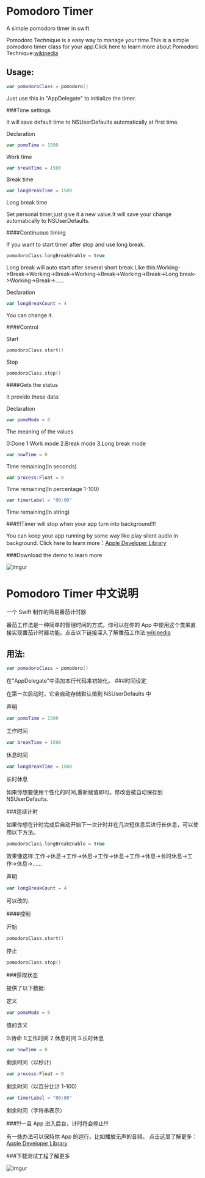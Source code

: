 # Pomodoro Timer
A simple pomodoro timer in swift

Pomodoro Technique is a easy way to manage your time.This is a simple pomodoro timer class for your app.Click here to learn more about Pomodoro Technique:[wikipedia](https://en.wikipedia.org/wiki/Pomodoro_Technique)
## Usage:
```Swift
var pomodoroClass = pomodoro()
```

Just use this in "AppDelegate" to initialize the timer.

###Time settings

It will save default time to NSUserDefaults automatically at first time.

Declaration

```Swift
var pomoTime = 1500
```
Work time

```Swift
var breakTime = 1500
```
Break time

```Swift
var longBreakTime = 1500
```
Long break time

Set personal timer,just give it a new value.It will save your change  automatically to NSUserDefaults.

####Continuous timing

If you want to start timer after stop and use long break.

```Swift
pomodoroClass.longBreakEnable = true
```

Long break will auto start after several short break.Like this:Working->Break->Working->Break->Working->Break->Working->Break->Long break->Working->Break->......

Declaration

```Swift
var longBreakCount = 4
```

You can change it.

####Control

Start

```Swift
pomodoroClass.start()
```

Stop

```Swift
pomodoroClass.stop()
```
####Gets the status


It provide these data:

Declaration

```Swift
var pomoMode = 0
```

The meaning of the values

0:Done
1:Work mode
2.Break mode
3.Long break mode

```Swift
var nowTime = 0
```
Time remaining(In seconds)

```Swift
var process:Float = 0
```
Time remaining(In percentage 1-100)

```Swift
var timerLabel = "00:00"
```
Time remaining(In string)

###!!!Timer will stop when your app turn into background!!!

You can keep your app running by some way like play silent audio in background.
Click here to learn more：[Apple Developer Library](https://developer.apple.com/library/ios/documentation/iPhone/Conceptual/iPhoneOSProgrammingGuide/BackgroundExecution/BackgroundExecution.html#//apple_ref/doc/uid/TP40007072-CH4-SW23)

###Download the demo to learn more

![Imgur](http://i.imgur.com/pnzF4hb.png)

# Pomodoro Timer 中文说明
一个 Swift 制作的简易番茄计时器

番茄工作法是一种简单的管理时间的方式。你可以在你的 App 中使用这个类来直接实现番茄计时器功能。点击以下链接深入了解番茄工作法:[wikipedia](https://zh.wikipedia.org/wiki/番茄工作法)
## 用法:
```Swift
var pomodoroClass = pomodoro()
```

在"AppDelegate"中添加本行代码来初始化。
###时间设定

在第一次启动时，它会自动存储默认值到 NSUserDefaults 中

声明

```Swift
var pomoTime = 1500
```
工作时间

```Swift
var breakTime = 1500
```
休息时间

```Swift
var longBreakTime = 1500
```
长时休息

如果你想要使用个性化的时间,重新赋值即可。修改会被自动保存到 NSUserDefaults.

###连续计时

如果你想在计时完成后自动开始下一次计时并在几次短休息后进行长休息，可以使用以下方法。

```Swift
pomodoroClass.longBreakEnable = true
```

效果像这样:工作->休息->工作->休息->工作->休息->工作->休息->长时休息->工作->休息->......

声明

```Swift
var longBreakCount = 4
```

可以改的.

####控制

开始

```Swift
pomodoroClass.start()
```

停止

```Swift
pomodoroClass.stop()
```
###获取状态


提供了以下数据:

定义

```Swift
var pomoMode = 0
```

值的含义

0:待命
1:工作时间
2.休息时间
3.长时休息

```Swift
var nowTime = 0
```
剩余时间（以秒计）

```Swift
var process:Float = 0
```
剩余时间（以百分比计 1-100)

```Swift
var timerLabel = "00:00"
```
剩余时间（字符串表示）

###!!!一旦 App 进入后台，计时将会停止!!!

有一些办法可以保持你 App 的运行，比如播放无声的音频。
点击这里了解更多：[Apple Developer Library](https://developer.apple.com/library/ios/documentation/iPhone/Conceptual/iPhoneOSProgrammingGuide/BackgroundExecution/BackgroundExecution.html#//apple_ref/doc/uid/TP40007072-CH4-SW23)

###下载测试工程了解更多

![Imgur](http://i.imgur.com/pnzF4hb.png)

